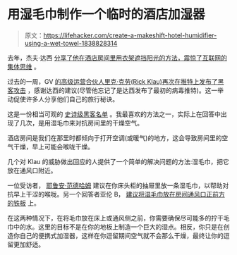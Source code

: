 # 用湿毛巾制作一个临时的酒店加湿器

> 原文：<https://lifehacker.com/create-a-makeshift-hotel-humidifier-using-a-wet-towel-1838828314>

去年，杰夫·达西 [分享了他在酒店房间里用衣架遮挡阳光的方法，震惊了互联网的集体思维](https://lifehacker.com/clip-your-hotel-curtains-shut-with-a-closet-hanger-1825597305) 。



过去的一周，GV [的高级运营合伙人里克·克劳(Rick Klau)再次在推特上发布了黑客攻击](https://twitter.com/rklau/status/1179965234624286721?ref_src=twsrc%5Etfw%7Ctwcamp%5Etweetembed%7Ctwterm%5E1179965234624286721&ref_url=https%3A%2F%2Fwww.washingtonpost.com%2Ftravel%2Ftips%2Fguy-tweeted-an-ingenious-hotel-room-hack-twitter-responded-with-their-own%2F) ，感谢达西的建议(尽管他忘记了是达西发布了最初的病毒推特)。这一举动促使许多人分享他们自己的旅行秘诀。

这是一份相当可观的 [史诗级黑客名单](https://twitter.com/rklau/status/1179965234624286721?ref_src=twsrc%5Etfw%7Ctwcamp%5Etweetembed%7Ctwterm%5E1179965234624286721&ref_url=https%3A%2F%2Fwww.washingtonpost.com%2Ftravel%2Ftips%2Fguy-tweeted-an-ingenious-hotel-room-hack-twitter-responded-with-their-own%2F) 。我最喜欢的方法之一，实际上在回答中出现了几次，是用湿毛巾来对抗房间里的干燥空气。

酒店房间是我们在那里时都倾向于打开空调(或暖气)的地方，这会导致房间里的空气干燥，早上可能会喉咙干燥。

几个对 Klau 的威胁做出回应的人提供了一个简单的解决问题的方法:湿毛巾，把它放在通风口附近。

一位受访者， [耶鲁安·范德哈姆](https://twitter.com/1sand0s/status/1180373271398760448) 建议在你床头柜的抽屉里放一条湿毛巾，以帮助对抗早上干涩的喉咙。另一个回答者亚伦 B， [建议将湿毛巾放在房间通风口正前方的铁板](https://twitter.com/steamin/status/1180126347924054017) 上。

在这两种情况下，在将毛巾放在床上或通风侧之前，你需要确保尽可能多的拧干毛巾中的水。这里的目标不是在你的地板上制造一个巨大的湿点。相反，你只是在创造你自己的便携式加湿器，这样在你逗留期间空气就不会那么干燥，最终让你的逗留更加舒适。